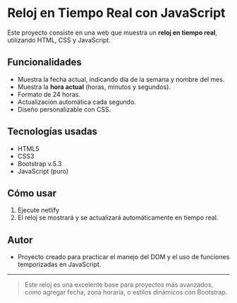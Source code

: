 # Reloj en Tiempo Real con JavaScript

Este proyecto consiste en una web que muestra un **reloj en tiempo real**, utilizando HTML, CSS y JavaScript.

## Funcionalidades

- Muestra la fecha actual, indicando día de la semana y nombre del mes.
- Muestra la **hora actual** (horas, minutos y segundos).
- Formato de 24 horas.
- Actualización automática cada segundo.
- Diseño personalizable con CSS.

## Tecnologías usadas

- HTML5
- CSS3
- Bootstrap v.5.3
- JavaScript (puro)

## Cómo usar

1. Ejecute netlify
2. El reloj se mostrará y se actualizará automáticamente en tiempo real.

## Autor

- Proyecto creado para practicar el manejo del DOM y el uso de funciones temporizadas en JavaScript.

---

> Este reloj es una excelente base para proyectos más avanzados, como agregar fecha, zona horaria, o estilos dinámicos con Bootstrap.
